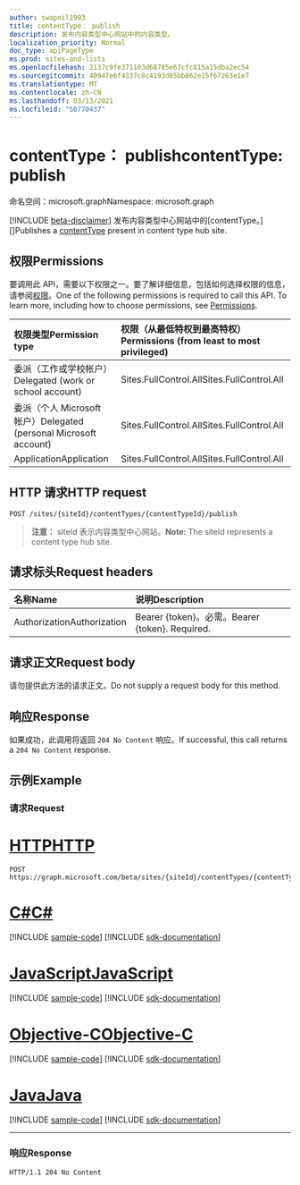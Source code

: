 ```yaml
---
author: swapnil1993
title: contentType： publish
description: 发布内容类型中心网站中的内容类型。
localization_priority: Normal
doc_type: apiPageType
ms.prod: sites-and-lists
ms.openlocfilehash: 2137c9fe371103d68785e67cfc815a15dba2ec54
ms.sourcegitcommit: 40947e6f4337c8c4193d85bb862e15f67263e1e7
ms.translationtype: MT
ms.contentlocale: zh-CN
ms.lasthandoff: 03/13/2021
ms.locfileid: "50770437"
---
```

# <a name="contenttype-publish"></a><span data-ttu-id="08985-103">contentType： publish</span><span class="sxs-lookup"><span data-stu-id="08985-103">contentType: publish</span></span>
<span data-ttu-id="08985-104">命名空间：microsoft.graph</span><span class="sxs-lookup"><span data-stu-id="08985-104">Namespace: microsoft.graph</span></span>

[!INCLUDE [beta-disclaimer](../../includes/beta-disclaimer.md)]
<span data-ttu-id="08985-105">发布内容类型中心网站中的[contentType。][]</span><span class="sxs-lookup"><span data-stu-id="08985-105">Publishes a [contentType][] present in content type hub site.</span></span>

## <a name="permissions"></a><span data-ttu-id="08985-106">权限</span><span class="sxs-lookup"><span data-stu-id="08985-106">Permissions</span></span>

<span data-ttu-id="08985-p101">要调用此 API，需要以下权限之一。要了解详细信息，包括如何选择权限的信息，请参阅[权限](/graph/permissions_reference.md)。</span><span class="sxs-lookup"><span data-stu-id="08985-p101">One of the following permissions is required to call this API. To learn more, including how to choose permissions, see [Permissions](/graph/permissions_reference.md).</span></span>

|<span data-ttu-id="08985-109">权限类型</span><span class="sxs-lookup"><span data-stu-id="08985-109">Permission type</span></span>      | <span data-ttu-id="08985-110">权限（从最低特权到最高特权）</span><span class="sxs-lookup"><span data-stu-id="08985-110">Permissions (from least to most privileged)</span></span>              |
|:--------------------|:---------------------------------------------------------|
|<span data-ttu-id="08985-111">委派（工作或学校帐户）</span><span class="sxs-lookup"><span data-stu-id="08985-111">Delegated (work or school account)</span></span> | <span data-ttu-id="08985-112">Sites.FullControl.All</span><span class="sxs-lookup"><span data-stu-id="08985-112">Sites.FullControl.All</span></span>    |
|<span data-ttu-id="08985-113">委派（个人 Microsoft 帐户）</span><span class="sxs-lookup"><span data-stu-id="08985-113">Delegated (personal Microsoft account)</span></span> | <span data-ttu-id="08985-114">Sites.FullControl.All</span><span class="sxs-lookup"><span data-stu-id="08985-114">Sites.FullControl.All</span></span>    |
|<span data-ttu-id="08985-115">Application</span><span class="sxs-lookup"><span data-stu-id="08985-115">Application</span></span> | <span data-ttu-id="08985-116">Sites.FullControl.All</span><span class="sxs-lookup"><span data-stu-id="08985-116">Sites.FullControl.All</span></span> |

## <a name="http-request"></a><span data-ttu-id="08985-117">HTTP 请求</span><span class="sxs-lookup"><span data-stu-id="08985-117">HTTP request</span></span>

<!-- {
  "blockType": "ignored"
}
-->
```http
POST /sites/{siteId}/contentTypes/{contentTypeId}/publish
```

><span data-ttu-id="08985-118">**注意：** siteId 表示内容类型中心网站。</span><span class="sxs-lookup"><span data-stu-id="08985-118">**Note:** The siteId represents a content type hub site.</span></span>

## <a name="request-headers"></a><span data-ttu-id="08985-119">请求标头</span><span class="sxs-lookup"><span data-stu-id="08985-119">Request headers</span></span>
|<span data-ttu-id="08985-120">名称</span><span class="sxs-lookup"><span data-stu-id="08985-120">Name</span></span>|<span data-ttu-id="08985-121">说明</span><span class="sxs-lookup"><span data-stu-id="08985-121">Description</span></span>|
|:---|:---|
|<span data-ttu-id="08985-122">Authorization</span><span class="sxs-lookup"><span data-stu-id="08985-122">Authorization</span></span>|<span data-ttu-id="08985-p102">Bearer {token}。必需。</span><span class="sxs-lookup"><span data-stu-id="08985-p102">Bearer {token}. Required.</span></span>|

## <a name="request-body"></a><span data-ttu-id="08985-125">请求正文</span><span class="sxs-lookup"><span data-stu-id="08985-125">Request body</span></span>
<span data-ttu-id="08985-126">请勿提供此方法的请求正文。</span><span class="sxs-lookup"><span data-stu-id="08985-126">Do not supply a request body for this method.</span></span>

## <a name="response"></a><span data-ttu-id="08985-127">响应</span><span class="sxs-lookup"><span data-stu-id="08985-127">Response</span></span>
<span data-ttu-id="08985-128">如果成功，此调用将返回 `204 No Content` 响应。</span><span class="sxs-lookup"><span data-stu-id="08985-128">If successful, this call returns a `204 No Content` response.</span></span>

## <a name="example"></a><span data-ttu-id="08985-129">示例</span><span class="sxs-lookup"><span data-stu-id="08985-129">Example</span></span>

### <a name="request"></a><span data-ttu-id="08985-130">请求</span><span class="sxs-lookup"><span data-stu-id="08985-130">Request</span></span>

# <a name="http"></a>[<span data-ttu-id="08985-131">HTTP</span><span class="sxs-lookup"><span data-stu-id="08985-131">HTTP</span></span>](#tab/http)
<!-- {
  "blockType": "request",
  "name": "contenttype_publish"
}
-->
```http
POST https://graph.microsoft.com/beta/sites/{siteId}/contentTypes/{contentTypeId}/publish
```
# <a name="c"></a>[<span data-ttu-id="08985-132">C#</span><span class="sxs-lookup"><span data-stu-id="08985-132">C#</span></span>](#tab/csharp)
[!INCLUDE [sample-code](../includes/snippets/csharp/contenttype-publish-csharp-snippets.md)]
[!INCLUDE [sdk-documentation](../includes/snippets/snippets-sdk-documentation-link.md)]

# <a name="javascript"></a>[<span data-ttu-id="08985-133">JavaScript</span><span class="sxs-lookup"><span data-stu-id="08985-133">JavaScript</span></span>](#tab/javascript)
[!INCLUDE [sample-code](../includes/snippets/javascript/contenttype-publish-javascript-snippets.md)]
[!INCLUDE [sdk-documentation](../includes/snippets/snippets-sdk-documentation-link.md)]

# <a name="objective-c"></a>[<span data-ttu-id="08985-134">Objective-C</span><span class="sxs-lookup"><span data-stu-id="08985-134">Objective-C</span></span>](#tab/objc)
[!INCLUDE [sample-code](../includes/snippets/objc/contenttype-publish-objc-snippets.md)]
[!INCLUDE [sdk-documentation](../includes/snippets/snippets-sdk-documentation-link.md)]

# <a name="java"></a>[<span data-ttu-id="08985-135">Java</span><span class="sxs-lookup"><span data-stu-id="08985-135">Java</span></span>](#tab/java)
[!INCLUDE [sample-code](../includes/snippets/java/contenttype-publish-java-snippets.md)]
[!INCLUDE [sdk-documentation](../includes/snippets/snippets-sdk-documentation-link.md)]

---


### <a name="response"></a><span data-ttu-id="08985-136">响应</span><span class="sxs-lookup"><span data-stu-id="08985-136">Response</span></span>

<!-- { "blockType": "response" } -->

```http
HTTP/1.1 204 No Content
```

[contentType]: ../resources/contentType.md
